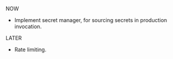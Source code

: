 NOW
- Implement secret manager, for sourcing secrets in production invocation.

LATER
- Rate limiting.
